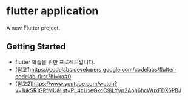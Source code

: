 # flutter application 

A new Flutter project.

## Getting Started

- flutter 학습을 위한 프로젝트입니다.
- (참고1)https://codelabs.developers.google.com/codelabs/flutter-codelab-first?hl=ko#0
- (참고2)https://www.youtube.com/watch?v=1ukSR1GRtMU&list=PL4cUxeGkcC9jLYyp2Aoh6hcWuxFDX6PBJ
